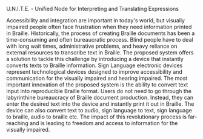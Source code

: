 U.N.I.T.E. - Unified Node for Interpreting and Translating Expressions

Accessibility and integration are important in today's world, but visually impaired people often face frustration when they need information printed in Braille. Historically, the process of creating Braille documents has been a time-consuming and often bureaucratic process. Blind people have to deal with long wait times, administrative problems, and heavy reliance on external resources to transcribe text in Braille. The proposed system offers a solution to tackle this challenge by introducing a device that instantly converts texts to Braille information. Sign Language electronic devices represent technological devices designed to improve accessibility and communication for the visually impaired and hearing impaired. The most important innovation of the proposed system is the ability to convert text input into reproducible Braille format. Users do not need to go through the labyrinthine bureaucracy of Braille document production. Instead, they can enter the desired text into the device and instantly print it out in Braille. The device can also convert text to audio, sign language to text, sign language to braille, audio to braille etc. The impact of this revolutionary process is far-reaching and is leading to freedom and access to information for the visually impaired.
